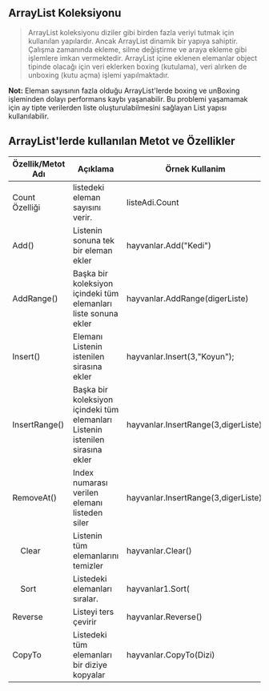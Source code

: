 ## ArrayList Koleksiyonu ##

> ArrayList koleksiyonu diziler gibi birden fazla veriyi tutmak için kullanılan yapılardır. Ancak ArrayList dinamik bir yapıya sahiptir. Çalışma zamanında ekleme, silme değiştirme ve araya ekleme gibi işlemlere imkan vermektedir.
> ArrayList içine eklenen elemanlar object tipinde olacağı için veri eklerken boxing (kutulama), veri alırken de unboxing (kutu açma) işlemi yapılmaktadır.

**Not:** Eleman sayısının fazla olduğu ArrayList'lerde boxing ve unBoxing işleminden dolayı performans kaybı yaşanabilir. Bu problemi yaşamamak için ay tipte verilerden
liste oluşturulabilmesini sağlayan List<object> yapısı kullanılabilir.
  
## ArrayList'lerde kullanılan Metot ve Özellikler ##
  
|Özellik/Metot Adı|Açıklama| Örnek Kullanim|
|---------|---------|---------|
|Count Özelliği |listedeki eleman sayısını verir. | listeAdi.Count |
|Add()|Listenin sonuna tek bir eleman ekler| hayvanlar.Add("Kedi") |
|AddRange()|Başka bir koleksiyon içindeki tüm elemanları liste sonuna ekler | hayvanlar.AddRange(digerListe) |
|Insert()|Elemanı Listenin istenilen sirasına ekler | hayvanlar.Insert(3,"Koyun"); |
|InsertRange()|Başka bir koleksiyon içindeki tüm elemanları Listenin istenilen sirasına ekler |  hayvanlar.InsertRange(3,digerListe); |
|RemoveAt()|Index numarası verilen elemanı listeden siler|  hayvanlar.InsertRange(3,digerListe); |
| Clear|Listenin tüm elemanlarını  temizler|  hayvanlar.Clear()|
| Sort|Listedeki elemanları  sıralar.|  hayvanlar1.Sort( |
| Reverse|Listeyi ters çevirir |  hayvanlar.Reverse() |
| CopyTo|Listedeki tüm elemanları bir diziye kopyalar |  hayvanlar.CopyTo(Dizi) |  
